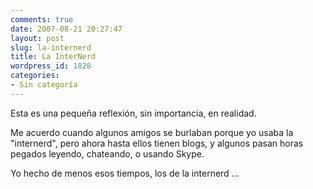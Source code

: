 ```yaml
---
comments: true
date: 2007-08-21 20:27:47
layout: post
slug: la-internerd
title: La InterNerd
wordpress_id: 1828
categories:
- Sin categoría
---
```


Esta es una pequeña reflexión, sin importancia, en realidad.

Me acuerdo cuando algunos amigos se burlaban porque yo usaba la "internerd", pero ahora hasta ellos tienen blogs, y algunos pasan horas pegados leyendo, chateando, o usando Skype.

Yo hecho de menos esos tiempos, los de la internerd ...
